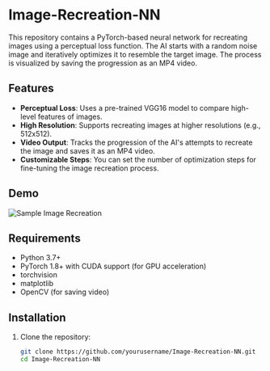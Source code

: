 # Image-Recreation-NN

This repository contains a PyTorch-based neural network for recreating images using a perceptual loss function. The AI starts with a random noise image and iteratively optimizes it to resemble the target image. The process is visualized by saving the progression as an MP4 video.

## Features
- **Perceptual Loss**: Uses a pre-trained VGG16 model to compare high-level features of images.
- **High Resolution**: Supports recreating images at higher resolutions (e.g., 512x512).
- **Video Output**: Tracks the progression of the AI's attempts to recreate the image and saves it as an MP4 video.
- **Customizable Steps**: You can set the number of optimization steps for fine-tuning the image recreation process.

## Demo

![Sample Image Recreation](demo/sample.gif)

## Requirements

- Python 3.7+
- PyTorch 1.8+ with CUDA support (for GPU acceleration)
- torchvision
- matplotlib
- OpenCV (for saving video)

## Installation

1. Clone the repository:

   ```bash
   git clone https://github.com/yourusername/Image-Recreation-NN.git
   cd Image-Recreation-NN
